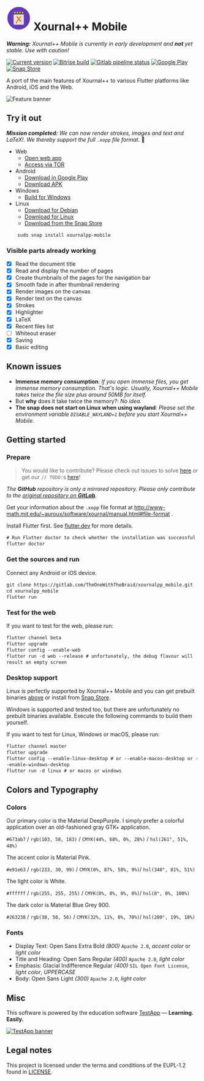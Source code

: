 # <img src="assets/xournalpp-adaptive.png" width="64" style="height: auto;"/> Xournal++ Mobile

***Warning:*** *Xournal++ Mobile is currently in early development and **not** yet stable. Use with caution!*

[![Current version](https://img.shields.io/badge/dynamic/yaml?label=Current%20version&query=version&url=https%3A%2F%2Fgitlab.com%2FTheOneWithTheBraid%2Fxournalpp_mobile%2Fraw%2Fmaster%2Fpubspec.yaml%3Finline%3Dfalse&style=for-the-badge&logo=flutter&logoColor=white)](https://gitlab.com/TheOneWithTheBraid/xournalpp_mobile/-/tags) [![Bitrise build](https://img.shields.io/bitrise/dd58f8fe5b4bf6c0?style=for-the-badge&token=Ihrbr8U0mqFlVBOocwtnQA&logo=bitrise&logoColor=white)](https://app.bitrise.io/app/dd58f8fe5b4bf6c0) [![Gitlab pipeline status](https://img.shields.io/gitlab/pipeline/TheOneWithTheBraid/xournalpp_mobile/master?style=for-the-badge&logo=gitlab&logoColor=white)](https://gitlab.com/TheOneWithTheBraid/xournalpp_mobile/-/pipelines) [![Google Play](https://img.shields.io/endpoint?color=689f38&url=https%3A%2F%2Fplayshields.herokuapp.com%2Fplay%3Fi%3Donline.xournal.mobile%26l%3DGoogle-Play%26m%3D%24version&style=for-the-badge&logo=google-play&logoColor=white)](https://play.google.com/store/apps/details?id=online.xournal.mobile) [![Snap Store](https://img.shields.io/badge/Get%20it%20from%20the-Snap%20Store-%230e8620?style=for-the-badge&logo=snapcraft&logoColor=white)](https://snapcraft.io/xournalpp-mobile)

A port of the main features of Xournal++ to various Flutter platforms like Android, iOS and the Web.

![Feature banner](https://gitlab.com/TheOneWithTheBraid/xournalpp_mobile/-/raw/master/assets/feature-banner.svg)

## Try it out

***Mission completed:** We can now render strokes, images and text and LaTeX!. We thereby support the full `.xopp` file format.* :tada:

- Web
  - [Open web app](https://xournal.online/)
  - [Access via TOR](http://xournaltdtf7ygqxg3qik4tdg476smkukogil74t6oxqiwdnumy53hqd.onion/)
- Android
  - [Download in Google Play](https://play.google.com/store/apps/details?id=online.xournal.mobile)
  - [Download APK](https://gitlab.com/TheOneWithTheBraid/xournalpp_mobile/-/jobs/artifacts/master/browse?job=build%3Aapk)
- Windows
  - [Build for Windows](#desktop-support)
- Linux
  - [Download for Debian](https://gitlab.com/TheOneWithTheBraid/xournalpp_mobile/-/jobs/artifacts/master/browse?job=build%3Adebian)
  - [Download for Linux](https://gitlab.com/TheOneWithTheBraid/xournalpp_mobile/-/jobs/artifacts/master/download?job=build%3Alinux)
  - [Download from the Snap Store](https://snapcraft.io/xournalpp-mobile)

```shell
    sudo snap install xournalpp-mobile
```

### Visible parts already working

- [x] Read the document title
- [x] Read and display the number of pages
- [x] Create thumbnails of the pages for the navigation bar
- [x] Smooth fade in after thumbnail rendering
- [x] Render images on the canvas
- [x] Render text on the canvas
- [x] Strokes
- [x] Highlighter
- [x] LaTeX
- [x] Recent files list
- [ ] Whiteout eraser
- [x] Saving
- [x] Basic editing

## Known issues

- **Immense memory consumption**: *If you open immense files, you get immense memory consumption. That's logic. Usually, Xournal++ Mobile takes twice the file size plus around 50MB for itself.*
- But **why** does it take twice the memory?: *No idea.*
- **The snap does not start on Linux when using wayland**: *Please set the environment variable `DISABLE_WAYLAND=1` before you start Xournal++ Mobile.*

## Getting started

### Prepare

> You would like to contribute? Please check out issues to solve [here](https://gitlab.com/TheOneWithTheBraid/xournalpp_mobile/-/issues) or get our `// TODO:`s [here](https://gitlab.com/search?search=TODO&project_id=20056916)!

*The **GitHub** repository is only a mirrored repository. Please only contribute to the [original repository on **GitLab**](https://gitlab.com/TheOneWithTheBraid/xournalpp_mobile).*

Get your information about the `.xopp` file format at http://www-math.mit.edu/~auroux/software/xournal/manual.html#file-format .

Install Flutter first. See [flutter.dev](https://flutter.dev/docs/get-started/install) for more details.

```shell
# Run Flutter doctor to check whether the installation was successful
flutter doctor
```

### Get the sources and run

Connect any Android or iOS device.

```shell
git clone https://gitlab.com/TheOneWithTheBraid/xournalpp_mobile.git
cd xournalpp_mobile
flutter run
```

### Test for the web

If you want to test for the web, please run:

```shell
flutter channel beta
flutter upgrade
flutter config --enable-web
flutter run -d web --release # unfortunately, the debug flavour will result an empty screen
```

### Desktop support

Linux is perfectly supported by Xournal++ Mobile and you can get prebuilt binaries [above](#try-it-out) or install from [Snap Store](https://snapcraft.io/xournalpp-mobile).

Windows is supported and tested too, but there are unfortunately no prebuilt binaries available. Execute the following commands to build them yourself.

If you want to test for Linux, Windows or macOS, please run:

```shell
flutter channel master
flutter upgrade
flutter config --enable-linux-desktop # or --enable-macos-desktop or --enable-windows-desktop
flutter run -d linux # or macos or windows
```

## Colors and Typography

### Colors

Our primary color is the Material DeepPurple. I simply prefer a colorful application over an old-fashioned gray GTK+ application.

`#673ab7` / `rgb(103, 58, 183)` / `CMYK(44%, 68%, 0%, 28%)` / `hsl(261°, 51%, 48%)`

The accent color is Material Pink.

`#e91e63` / `rgb(233, 30, 99)` / `CMYK(0%, 87%, 58%, 9%)`/ `hsl(340°, 81%, 51%)`

The light color is White.

`#ffffff` / `rgb(255, 255, 255)` / `CMYK(0%, 0%, 0%, 0%)`/ `hsl(0°, 0%, 100%)`

The dark color is Material Blue Grey 900.

`#263238` / `rgb(38, 50, 56)` / `CMYK(32%, 11%, 0%, 78%)`/ `hsl(200°, 19%, 18%)`

### Fonts

- Display Text: Open Sans Extra Bold *(800)* `Apache 2.0`, *accent color* or *light color*
- Title and Heading: Open Sans Regular *(400)* `Apache 2.0`, *light color*
- Emphasis: Glacial Indifference Regular *(400)* `SIL Open Font License`, *light color*, *UPPERCASE*
- Body: Open Sans Light *(300)* `Apache 2.0`, *light color*

## Misc

This software is powered by the education software [TestApp](https://testapp.schule) — **Learning. Easily.**

[![TestApp banner](https://gitlab.com/testapp-system/testapp-flutter/-/raw/mobile/assets/Google%20Play%20EN.png)](https://testapp.schule)

## Legal notes

This project is licensed under the terms and conditions of the EUPL-1.2 found in [LICENSE](LICENSE).

